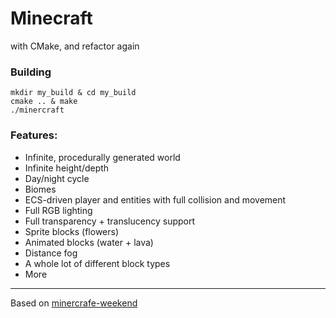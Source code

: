 # Minecraft
with CMake, and refactor again

### Building
```shell
mkdir my_build & cd my_build
cmake .. & make
./minercraft
```

### Features:
- Infinite, procedurally generated world
- Infinite height/depth
- Day/night cycle
- Biomes
- ECS-driven player and entities with full collision and movement
- Full RGB lighting
- Full transparency + translucency support
- Sprite blocks (flowers)
- Animated blocks (water + lava)
- Distance fog
- A whole lot of different block types
- More

---

Based on [minercrafe-weekend](https://github.com/jdah/minecraft-weekend)

